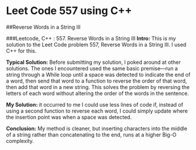 # Leet Code 557 using C++
##Reverse Words in a String III


###Leetcode, C++ : 557. Reverse Words in a String III
**Intro:** This is my solution to the Leet Code problem 557, Reverse Words in a String III. I used C++ for this.

**Typical Solution:** Before submitting my solution, I poked around at other solutions. The ones I encountered used the same basic premise—run a string through a While loop until a space was detected to indicate the end of a word, then send that word to a function to reverse the order of that word, then add that word in a new string. This solves the problem by reversing the letters of each word without altering the order of the words in the sentence.

**My Solution:** it occurred to me I could use less lines of code if, instead of using a second function to reverse each word, I could simply update where the insertion point was when a space was detected.

**Conclusion:** My method is cleaner, but inserting characters into the middle of a string rather than concatenating to the end, runs at a higher Big-O complexity.

